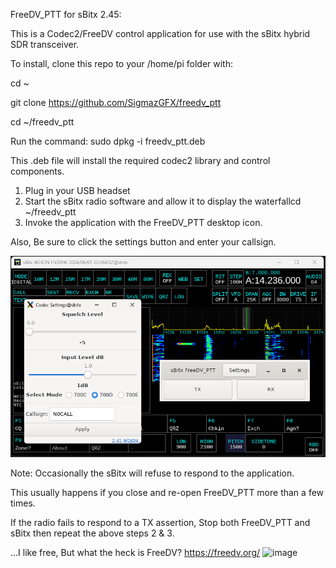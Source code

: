 
FreeDV_PTT for sBitx 2.45:

This is  a Codec2/FreeDV control application for use with the sBitx hybrid SDR transceiver.

To install,
clone this repo to your /home/pi folder with:

cd ~

git clone https://github.com/SigmazGFX/freedv_ptt 

cd ~/freedv_ptt

Run the command: sudo dpkg -i freedv_ptt.deb

This .deb file will install the required codec2 library and control components.

1. Plug in your USB headset
2. Start the sBitx radio software and allow it to display the waterfallcd ~/freedv_ptt
3. Invoke the application with the FreeDV_PTT desktop icon.

Also, Be sure to click the settings button and enter your callsign.

![alt text](https://github.com/SigmazGFX/FreeDV_PTT/blob/main/Screenshot%202024-06-01%20183611.png)

Note: 
Occasionally the sBitx will refuse to respond to the application.

This usually happens if you close and re-open FreeDV_PTT more than a few times.

If the radio fails to respond to a TX assertion, Stop both FreeDV_PTT and sBitx then repeat the above steps 2 & 3.


...I like free, But what the heck is FreeDV? 
  https://freedv.org/
![image](https://github.com/SigmazGFX/FreeDV_PTT/assets/4202780/4cff3b30-e3de-4331-9e91-5adac49e4e6c)
